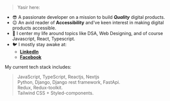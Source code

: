 > Yasir here:

- 😎 A passionate developer on a mission to build ***Quality*** digital products.
- 😉 An avid reader of **Accessibility** and've keen interest in making digital products accessible.
- 🍃 I center my life around topics like DSA, Web Designing, and of course Javascript, React, Typescript.
- 🐦 I mostly stay awake at:
  - <b>[LinkedIn](https://www.linkedin.com/in/khanzada22/)</b>
  - <b>[Facebook](https://www.facebook.com/YasirKhanzada22/) </b>

My current tech stack includes:

> JavaScript, TypeScript, Reactjs, Nextjs <br>
> Python, Django, Django rest framework, FastApi. <br>
> Redux, Redux-toolkit. <br>
> Tailwind CSS + Styled-components.
